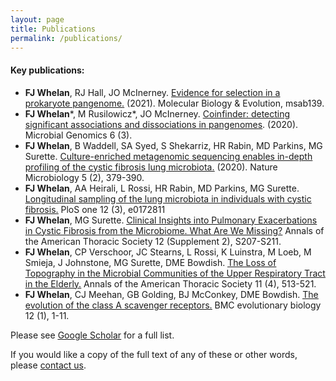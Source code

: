 ```yaml
---
layout: page
title: Publications
permalink: /publications/
---
```


<h4><b>Key publications:</b></h4>
<ul>
  <li><b>FJ Whelan</b>, RJ Hall, JO McInerney. <a href="https://academic.oup.com/mbe/advance-article/doi/10.1093/molbev/msab139/6272232"><u>Evidence for selection in a prokaryote pangenome.</u></a> (2021). Molecular Biology & Evolution, msab139.</li>
  <li><b>FJ Whelan</b>*, M Rusilowicz*, JO McInerney. <a href="https://www.ncbi.nlm.nih.gov/pmc/articles/PMC7200068/"><u>Coinfinder: detecting significant associations and dissociations in pangenomes</u></a>. (2020). Microbial Genomics 6 (3).</li>
  <li><b>FJ Whelan</b>, B Waddell, SA Syed, S Shekarriz, HR Rabin, MD Parkins, MG Surette. <a href="https://www.nature.com/articles/s41564-019-0643-y"><u>Culture-enriched metagenomic sequencing enables in-depth profiling of the cystic fibrosis lung microbiota.</u></a> (2020). Nature Microbiology 5 (2), 379-390.</li>
  <li><b>FJ Whelan</b>, AA Heirali, L Rossi, HR Rabin, MD Parkins, MG Surette. <a href="https://journals.plos.org/plosone/article?id=10.1371/journal.pone.0172811"><u>Longitudinal sampling of the lung microbiota in individuals with cystic fibrosis.</u></a> PloS one 12 (3), e0172811</li>
  <li><b>FJ Whelan</b>, MG Surette. <a href="https://www.atsjournals.org/doi/full/10.1513/AnnalsATS.201506-353AW"><u>Clinical Insights into Pulmonary Exacerbations in Cystic Fibrosis from the Microbiome. What Are We Missing?</u></a> Annals of the American Thoracic Society 12 (Supplement 2), S207-S211.</li>
  <li><b>FJ Whelan</b>, CP Verschoor, JC Stearns, L Rossi, K Luinstra, M Loeb, M Smieja, J Johnstone, MG Surette, DME Bowdish. <a href="https://www.atsjournals.org/doi/full/10.1513/AnnalsATS.201310-351OC"><u>The Loss of Topography in the Microbial Communities of the Upper Respiratory Tract in the Elderly.</u></a> Annals of the American Thoracic Society 11 (4), 513-521.</li>
  <li><b>FJ Whelan</b>, CJ Meehan, GB Golding, BJ McConkey, DME Bowdish. <a href="https://bmcecolevol.biomedcentral.com/articles/10.1186/1471-2148-12-227"><u>The evolution of the class A scavenger receptors.</u></a> BMC evolutionary biology 12 (1), 1-11.</li>
</ul>
<p>Please see <a href="https://scholar.google.ca/citations?user=QbIwqeUAAAAJ&hl=en&oi=ao"><u>Google Scholar</u></a> for a full list.</p>
<p>If you would like a copy of the full text of any of these or other words, please <a href="/contact">contact us</a>.</p>
